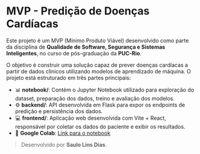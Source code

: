 # MVP - Predição de Doenças Cardíacas

Este projeto é um MVP (Mínimo Produto Viável) desenvolvido como parte da disciplina de **Qualidade de Software, Segurança e Sistemas Inteligentes**, no curso de pós-graduação da **PUC-Rio**.

O objetivo é construir uma solução capaz de prever doenças cardíacas a partir de dados clínicos utilizando modelos de aprendizado de máquina. O projeto está estruturado em três partes principais:

- 📊 **notebook/**: Contém o Jupyter Notebook utilizado para exploração do dataset, preparação dos dados, treino e avaliação dos modelos.
- ⚙️ **backend/**: API desenvolvida em Flask para expor os endpoints de predição e persistência dos dados.
- 💻 **frontend/**: Aplicação web desenvolvida com Vite + React, responsável por coletar os dados do paciente e exibir os resultados.
- 🧱 **Google Colab**: [Link para o notebook](https://colab.research.google.com/drive/1dvxUqs7T0lNwp_E4wNxh5IBY89LAvby6?usp=sharing)

> Desenvolvido por **Saulo Lins Dias**.
